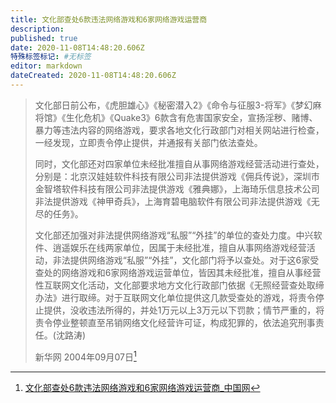 ```yaml
---
title: 文化部查处6款违法网络游戏和6家网络游戏运营商
description: 
published: true
date: 2020-11-08T14:48:20.606Z
特殊标签标记: #无标签
editor: markdown
dateCreated: 2020-11-08T14:48:20.606Z
---
```


> 文化部日前公布，《虎胆雄心》《秘密潜入2》《命令与征服3-将军》《梦幻麻将馆》《生化危机》《Quake3》6款含有危害国家安全，宣扬淫秽、赌博、暴力等违法内容的网络游戏，要求各地文化行政部门对相关网站进行检查，一经发现，立即责令停止提供，并通报有关部门依法查处。
>
> 同时，文化部还对四家单位未经批准擅自从事网络游戏经营活动进行查处，分别是：北京汉娃娃软件科技有限公司非法提供游戏《佣兵传说》，深圳市金智塔软件科技有限公司非法提供游戏《雅典娜》，上海琦乐信息技术公司非法提供游戏《神甲奇兵》，上海育碧电脑软件有限公司非法提供游戏《无尽的任务》。
>
> 文化部还加强对非法提供网络游戏“私服”“外挂”的单位的查处力度。中兴软件、逍遥娱乐在线两家单位，因属于未经批准，擅自从事网络游戏经营活动，非法提供网络游戏“私服”“外挂”，文化部门将予以查处。对于这6家受查处的网络游戏和6家网络游戏运营单位，皆因其未经批准，擅自从事经营性互联网文化活动，文化部要求地方文化行政部门依据《无照经营查处取缔办法》进行取缔。对于互联网文化单位提供这几款受查处的游戏，将责令停止提供，没收违法所得的，并处1万元以上3万元以下罚款；情节严重的，将责令停业整顿直至吊销网络文化经营许可证，构成犯罪的，依法追究刑事责任。(沈路涛)
>
> 新华网 2004年09月07日[^content_5654154]

[^content_5654154]: [文化部查处6款违法网络游戏和6家网络游戏运营商_中国网](https://web.archive.org/web/20200821113630/http://www.china.com.cn/zhuanti2005/txt/2004-09/07/content_5654154.htm)
